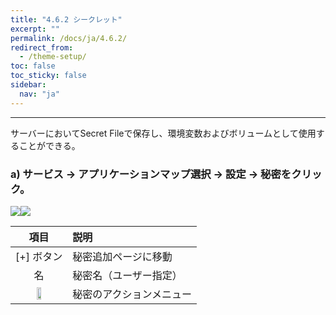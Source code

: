 ```yaml
---
title: "4.6.2 シークレット"
excerpt: ""
permalink: /docs/ja/4.6.2/
redirect_from:
  - /theme-setup/
toc: false
toc_sticky: false
sidebar:
  nav: "ja"
---
```



---

サーバーにおいてSecret Fileで保存し、環境変数およびボリュームとして使用することができる。

### a\) サービス → アプリケーションマップ選択 → 設定 → 秘密をクリック。
![](/assets/JP/2.5/3.1.6-2_1.png)![](/assets/JP/2.5/3.1.6-2_2.png)

| **項目** | **説明** |
| :---: | :--- |
| [+] ボタン | 秘密追加ページに移動 |
| 名 | 秘密名（ユーザー指定） |
| <img src="/assets/EN/2.5/3.1.6-2_3.png" width="30%" /> | 秘密のアクションメニュー|
